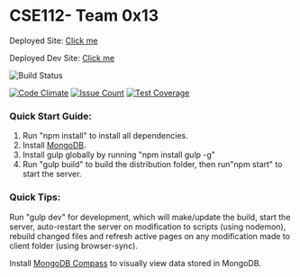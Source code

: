 # CSE112- Team 0x13

Deployed Site:  [Click me](https://team0x13.herokuapp.com/)

Deployed Dev Site:  [Click me](https://team0x13-dev.herokuapp.com/)

![Build Status](https://travis-ci.com/ericluo05/CSE112-0x13.svg?token=fbYpuyjt1D2dXYwU7pKo&branch=develop)

[![Code Climate](https://codeclimate.com/repos/58f5897ac0bc68025a0005e6/badges/cd5da23be8aa1b51e429/gpa.svg)](https://codeclimate.com/repos/58f5897ac0bc68025a0005e6/feed)
[![Issue Count](https://codeclimate.com/repos/58f5897ac0bc68025a0005e6/badges/cd5da23be8aa1b51e429/issue_count.svg)](https://codeclimate.com/repos/58f5897ac0bc68025a0005e6/)
[![Test Coverage](https://codeclimate.com/repos/58f5897ac0bc68025a0005e6/badges/cd5da23be8aa1b51e429/coverage.svg)](https://codeclimate.com/repos/58f5897ac0bc68025a0005e6/coverage)

### Quick Start Guide:
1. Run "npm install" to install all dependencies.
2. Install [MongoDB](https://www.mongodb.com/download-center).
3. Install gulp globally by running "npm install gulp -g"
4. Run "gulp build" to build the distribution folder, then run"npm start" to start the server.

### Quick Tips:

Run "gulp dev" for development, which will make/update the build, start the server,  auto-restart the server on modification to scripts (using nodemon), rebuild changed files and refresh active pages on any modification made to client folder (using browser-sync).

Install [MongoDB Compass](https://www.mongodb.com/products/compass) to visually view data stored in MongoDB.
